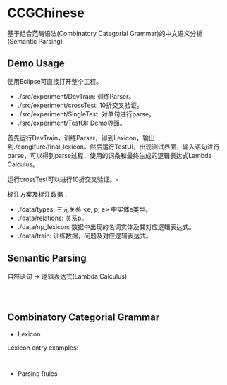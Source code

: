 # CCGChinese

基于组合范畴语法(Combinatory Categorial Grammar)的中文语义分析(Semantic Parsing)
## Demo Usage

使用Eclipse可直接打开整个工程。

- ./src/experiment/DevTrain: 训练Parser。
- ./src/experiment/crossTest: 10折交叉验证。
- ./src/experiment/SingleTest: 对单句进行parse。
- ./src/experiment/TestUI: Demo界面。

首先运行DevTrain，训练Parser，得到Lexicon，输出到./congifure/final_lexicon。然后运行TestUI，出现测试界面，输入语句进行parse，可以得到parse过程、使用的词条和最终生成的逻辑表达式Lambda Calculus。

运行crossTest可以进行10折交叉验证。- 

标注方案及标注数据：

- ./data/types: 三元关系 <e, p, e> 中实体e类型。
- ./data/relations: 关系p。
- ./data/np_lexicon: 数据中出现的名词实体及其对应逻辑表达式。
- ./data/train: 训练数据，问题及对应逻辑表达式。



## Semantic Parsing
 
自然语句 -> 逻辑表达式(Lambda Calculus)
 
 ```语句: 西单有什么日本料理
 ```
 
 ```Lambda Calculus: (lambda $0 e (and (restaurant:t $0) (zone:t $0 西单:s) (label:t $0 日本料理:s)))
 ```
 
 ```即: λx.restaurant(x) ∧ zone(x, 西单) ∧ label(x, 日本料理)
 ```

## Combinatory Categorial Grammar

 - Lexicon
 
 Lexicon entry examples:
 
 ```西直门  :- NP : 西直门:s : 3 : 10.0
 ```
 
 ```附近 : S\NP/(S|NP) : (lambda $0 <e,t> (lambda $1 e (lambda $2 e (and ($0 $2) (zone:t $2 $1))))) : 5.40679052197842
 ```
 
 - Parsing Rules
 
 ```X/Y Y/Z => X/Z fcomp
 ```
 
 ```X/Y Y   => X   fapply
 ```
 
 ```Y\Z X\Y => X\Z bcomp
 ```

 ```Y   X\Y => X   bapply
 ```